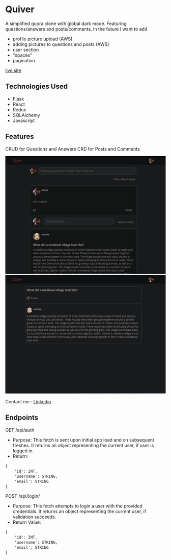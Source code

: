 # Quiver

A simplified quora clone with global dark mode. Featuring questions/answers and posts/comments. In the future I want to add 
- profile picture upload (AWS)
- adding pictures to questions and posts (AWS)
- user section
- "spaces"
- pagination

[live site](https://quiver.onrender.com)


## Technologies Used
- Flask
- React
- Redux
- SQLAlchemy
- Javascript

## Features
CRUD for Questions and Answers
CRD for Posts and Comments

![image](1.png)
![image](2.png)

Contact me :
[Linkedin](https://www.linkedin.com/in/hannazitarosenfeld/)

## Endpoints
GET /api/auth
- Purpose: This fetch is sent upon initial app load and on subsequent freshes. It returns an object representing the current user, if user is logged in.
- Return:
```
{
    'id': INT,
    'username': STRING,
    'email': STRING    
}
```

POST /api/login/
- Purpose: This fetch attempts to login a user with the provided credentials.
It returns an object representing the current user, if validation succeeds.
- Return Value:
```
{
    'id': INT,
    'username': STRING,
    'email': STRING
}
```
